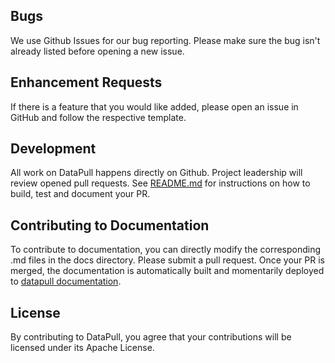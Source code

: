 ## Bugs
We use Github Issues for our bug reporting. Please make sure the bug isn't already listed before 
opening a new issue.

## Enhancement Requests
If there is a feature that you would like added, please open an issue in GitHub and follow the respective
template.

## Development
All work on DataPull happens directly on Github. Project leadership will review opened
pull requests. See [README.md] for instructions on how to build, test and document your PR.

## Contributing to Documentation
To contribute to documentation, you can directly modify the corresponding .md files in the 
docs directory. Please submit a pull request. Once your PR is merged, the documentation is 
automatically built and momentarily deployed to [datapull documentation].

## License
By contributing to DataPull, you agree that your contributions will be licensed 
under its Apache License.

[datapull documentation]: https://homeaway.github.io/pages/
[README.md]: README.md
